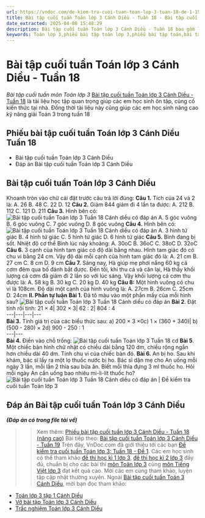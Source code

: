 ```yaml
---
url: https://vndoc.com/de-kiem-tra-cuoi-tuan-toan-lop-3-tuan-18-de-1-152099
title: Bài tập cuối tuần Toán lớp 3 Cánh Diều - Tuần 18 - Bài tập cuối tuần môn Toán lớp 3 - VnDoc.com
date_extracted: 2025-04-08 15:48:29
description: Bài tập cuối tuần Toán lớp 3 Cánh Diều - Tuần 18 bao gồm lời giải chi tiết cho từng bài tập giúp các em học sinh ôn tập, nâng cao kỹ năng giải Toán lớp 3 của mình.
keywords: Toán lớp 3,phiếu bài tập toán lớp 3,phiếu bài tập toán,bài tập cuối tuần,phiếu bài tập cuối tuần lớp 3,bài tập cuối tuần lớp 3,phiếu bài tập cuối tuần lớp 3 có lời giải,đáp án phiếu bài tập cuối tuần lớp 3,toán nâng cao lớp 3,bài tập Toán lớp 3,giải Toán lớp 3,giải bài tập Toán lớp 3,bài tập cuối tuần lớp 3 tuần 18,Bài tập cuối tuần Toán lớp 3 Cánh Diều,Bài tập cuối tuần Toán lớp 3 Cánh Diều tuần 18
---
```


# Bài tập cuối tuần Toán lớp 3 Cánh Diều - Tuần 18
 _Bài tập cuối tuần môn Toán lớp 3_
[Bài tập cuối tuần Toán lớp 3 Cánh Diều - Tuần 18](<https://vndoc.com/de-kiem-tra-cuoi-tuan-toan-lop-3-tuan-18-de-1-152099>) là tài liệu học tập quan trọng giúp các em học sinh ôn tập, củng cố kiến thức tại nhà. Đồng thời tài liệu này cũng giúp các em học sinh nâng cao kỹ năng giải Toán 3 trong tuần 18
## Phiếu bài tập cuối tuần Toán lớp 3 Cánh Diều Tuần 18
  * Bài tập cuối tuần Toán lớp 3 Cánh Diều
  * Đáp án Bài tập cuối tuần Toán lớp 3 Cánh Diều

## Bài tập cuối tuần Toán lớp 3 Cánh Diều
Khoanh tròn vào chữ cái đặt trước câu trả lời đúng:
**Câu 1.** Tích của 24 và 2 là:
A. 26
B. 48
C. 22
D. 12
**Câu 2.** Giảm 844 giảm đi 4 lần ta được:
A. 212
B. 112
C. 121
D. 211
**Câu 3.** Hình bên có:
![Bài tập cuối tuần Toán lớp 3 Tuần 18 Cánh diều có đáp án](https://i.vdoc.vn/data/image/2023/01/06/bai-tap-cuoi-tuan-toan-lop-3-tuan-18-cd-160183.png)
A. 5 góc vuông
B. 6 góc vuông
C. 7 góc vuông
D. 8 góc vuông
**Câu 4.** Hình bên có:
![Bài tập cuối tuần Toán lớp 3 Tuần 18 Cánh diều có đáp án](https://i.vdoc.vn/data/image/2023/01/06/bai-tap-cuoi-tuan-toan-lop-3-tuan-18-cd-160184.png)
A. 3 hình tứ giác
B. 4 hình tứ giác
C. 5 hình tứ giác
D. 6 hình tứ giác
**Câu 5.** Bình đang bị sốt. Nhiệt độ cơ thể Bình lúc này khoảng:
A. 30oC
B. 36oC
C. 38oC
D. 32oC
**Câu 6.** 3 cạnh của hình tam giác có độ dài bằng nhau. Hình tam giác đó có chu vi bằng 24 cm. Vậy độ dài mỗi cạnh của hình tam giác đó là:
A. 21 cm
B. 27 cm
C. 8 cm
D. 9 cm
**Câu 7.** Sáng nay, Hà giúp mẹ phơi nắng 60 kg cá cơm đêm qua bố đánh bắt được. Đến tối, khi thu cá và cân lại, Hà thấy khối lượng cá cơm đã giảm đi 2 lần so với lúc sáng. Vậy khối lượng cá cơm thu được là:
A. 58 kg
B. 30 kg
C. 20 kg
D. 40 kg
**Câu 8:** Một hình vuông có chu vi là 108cm. Độ dài một cạnh của hình vuông là:
A. 27cm
B. 26cm
C. 25cm
D. 24cm
**II. Phần tự luận**
**Bài 1.** Đã tô màu vào một phần mấy của mỗi hình sau?
![Bài tập cuối tuần Toán lớp 3 Tuần 18 Cánh diều có đáp án](https://i.vdoc.vn/data/image/2023/01/06/bai-tap-cuoi-tuan-toan-lop-3-tuan-18-cd-160185.png)
**Bài 2**. Đặt tính rồi tính:
21 × 4| 302 × 3| 62 : 2| 804 : 4  
---|---|---|---  
**Bài 3.** Tính giá trị của các biểu thức sau:
a\) 200 × 3 ×0c\) 1 × \(360 + 340\)| b\) \(500 - 280\) × 2d\) 900 - 250 : 1  
---|---  
**Bài 4.** Điền vào chỗ trống:
![Bài tập cuối tuần Toán lớp 3 Tuần 18 cd](https://i.vdoc.vn/data/image/2023/01/06/bai-tap-cuoi-tuan-toan-lop-3-tuan-18-cd-160188.png)
**Bài 5**. Một chiếc bàn hình chữ nhật có chiều dài bằng 120 dm, chiều rộng ngắn hơn chiều dài 40 dm. Tính chu vi của chiếc bàn đó.
**Bài 6.** An bị ho. Sau khi khám, bác sĩ lấy ra một lọ thuốc nước bị ho. Bác sĩ dặn mẹ cho An uống mỗi ngày 3 lần, mỗi lần 2 thìa sau bữa ăn. Biết mỗi thìa đựng 3 ml thuốc ho. Hỏi mỗi ngày An cần uống bao nhiêu mi-li-lít thuốc ho?
![Bài tập cuối tuần Toán lớp 3 Tuần 18 Cánh diều có đáp án | Đề kiểm tra cuối tuần Toán lớp 3](https://i.vdoc.vn/data/image/2023/01/06/bai-tap-cuoi-tuan-toan-lop-3-tuan-18-cd-160189.png)
## **Đáp án Bài tập cuối tuần Toán lớp 3 Cánh Diều**
 _**\(Đáp án có trong file tải về\)**_
>> Xem thêm: [Phiếu bài tập cuối tuần lớp 3 Cánh Diều - Tuần 18 \(nâng cao\)](<https://vndoc.com/phieu-bai-tap-cuoi-tuan-lop-3-canh-dieu-tuan-18-nang-cao-313299>)
>> Bài tiếp theo: [Bài tập cuối tuần Toán lớp 3 Cánh Diều - Tuần 19](<https://vndoc.com/de-kiem-tra-cuoi-tuan-toan-lop-3-tuan-19-de-1-187885>)
Trên đây, VnDoc.com đã giới thiệu tới các bạn [Đề kiểm tra cuối tuần Toán lớp 3: Tuần 18 - Đề 1](<https://vndoc.com/de-kiem-tra-cuoi-tuan-toan-lop-3-tuan-18-de-1-152099>). Các em học sinh có thể tham khảo [đề thi học kì 1 lớp 3](<https://vndoc.com/de-thi-hoc-ki-1-lop3>), [đề thi học kì 2 lớp 3](<https://vndoc.com/de-thi-hoc-ki-2-lop3>) đầy đủ, chuẩn bị cho các bài thi [môn Toán lớp 3](<https://vndoc.com/toan-lop3>) cùng [môn Tiếng Việt lớp 3](<https://vndoc.com/tieng-viet-lop3>) đạt kết quả cao. Mời các em cùng tham khảo, luyện tập cập nhật thường xuyên.
Ngoài [Bài tập cuối tuần Toán 3 Cánh Diều](<https://vndoc.com/bai-tap-cuoi-tuan-lop3>), mời bạn đọc tham khảo:
  * [Toán lớp 3 tập 1 Cánh Diều](<https://vndoc.com/toan-lop-3-cd>)
  * [Vở bài tập Toán lớp 3 Cánh Diều](<https://vndoc.com/vo-bai-tap-toan-lop-3-canh-dieu>)
  * [Trắc nghiệm Toán lớp 3 Cánh Diều](<https://vndoc.com/test-toan-lop3>)

